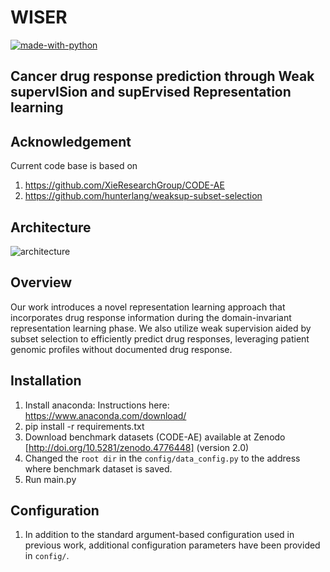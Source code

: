 # WISER
[![made-with-python](https://img.shields.io/badge/Made%20with-Python3-1f425f.svg?color=purple)](https://www.python.org/)
## Cancer drug response prediction through Weak supervISion and supErvised Representation learning
## Acknowledgement
Current code base is based on 
1. https://github.com/XieResearchGroup/CODE-AE
2. https://github.com/hunterlang/weaksup-subset-selection  
## Architecture
![architecture](./images/arch.png?raw=true)
## Overview 
Our work introduces a novel representation learning approach that incorporates drug response information during the domain-invariant representation learning phase. We also utilize weak supervision aided by subset selection to efficiently predict drug responses, leveraging patient genomic profiles without documented drug response.
## Installation
1. Install anaconda:
Instructions here: https://www.anaconda.com/download/
2. pip install -r requirements.txt
3. Download benchmark datasets (CODE-AE) available at Zenodo [http://doi.org/10.5281/zenodo.4776448]   (version 2.0)
4. Changed the `root dir` in the `config/data_config.py` to the address where benchmark dataset is saved.
5. Run main.py

## Configuration
1. In addition to the standard argument-based configuration used in previous work, additional configuration parameters have been provided in `config/`.
